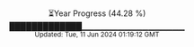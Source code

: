 <p align="center">
⏳Year Progress (44.28 %) <br>
█████████████▁▁▁▁▁▁▁▁▁▁▁▁▁▁▁▁▁ <br>
<sub>Updated: Tue, 11 Jun 2024 01:19:12 GMT</sub>
</p>

